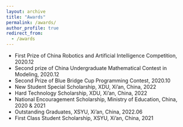 ```yaml
---
layout: archive
title: "Awards"
permalink: /awards/
author_profile: true
redirect_from:
  - /awards
---
```

<!-- Awards
====== -->
+ First Prize of China Robotics and Artificial Intelligence Competition, 2020.12
+ Second prize of China Undergraduate Mathematical Contest in Modeling, 2020.12
+ Second Prize of Blue Bridge Cup Programming Contest, 2020.10
+ New Student Special Scholarship, XDU, Xi’an, China, 2022
+ Hard Technology Scholarship, XDU, Xi’an, China, 2022
+ National Encouragement Scholarship, Ministry of Education, China, 2020 & 2021
+ Outstanding Graduates, XSYU, Xi’an, China, 2022.06
+ First Class Student Scholarship, XSYU, Xi’an, China, 2021


